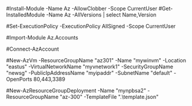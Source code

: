 #Install-Module -Name Az -AllowClobber -Scope CurrentUser
#Get-InstalledModule -Name Az -AllVersions | select Name,Version

#Set-ExecutionPolicy -ExecutionPolicy AllSigned -Scope CurrentUser

#Import-Module Az.Accounts

#Connect-AzAccount

#New-AzVm -ResourceGroupName "az301" -Name "mywinvm" -Location "eastus" -VirtualNetworkName "myvnetwork1" -SecurityGroupName "newsg" -PublicIpAddressName "myipaddr" -SubnetName "default" -OpenPorts 80,443,3389 

#New-AzResourceGroupDeployment -Name "mynpbsa2" -ResourceGroupName "az-300" -TemplateFile ".\template.json"
